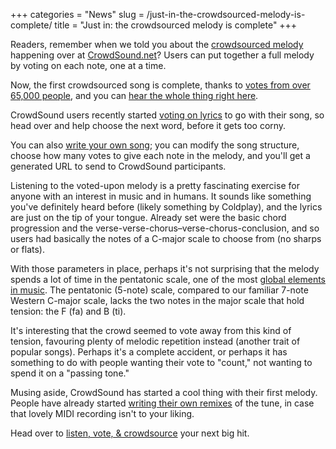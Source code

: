 +++
categories = "News"
slug = /just-in-the-crowdsourced-melody-is-complete/
title = "Just in: the crowdsourced melody is complete"
+++

Readers, remember when we told you about the [crowdsourced melody](/vote-for-a-note-crowdsourced-songwriting/) happening over at [CrowdSound.net](https://crowdsound.net/)? Users can put together a full melody by voting on each note, one at a time.

Now, the first crowdsourced song is complete, thanks to [votes from over 65,000 people](https://crowdsound.net/stats), and you can [hear the whole thing right here](https://crowdsound.net/). 

CrowdSound users recently started [voting on lyrics](https://crowdsound.net/lyrics) to go with their song, so head over and help choose the next word, before it gets too corny. 

You can also [write your own song](https://crowdsound.net/write); you can modify the song structure, choose how many votes to give each note in the melody, and you'll get a generated URL to send to CrowdSound participants. 

Listening to the voted-upon melody is a pretty fascinating exercise for anyone with an interest in music and in humans. It sounds like something you've definitely heard before (likely something by Coldplay), and the lyrics are just on the tip of your tongue. Already set were the basic chord progression and the verse-verse-chorus–verse-chorus-conclusion, and so users had basically the notes of a C-major scale to choose from (no sharps or flats).

With those parameters in place, perhaps it's not surprising that the melody spends a lot of time in the pentatonic scale, one of the most [global elements in music](https://en.wikipedia.org/wiki/Pentatonic_scale#Pervasiveness). The pentatonic (5-note) scale, compared to our familiar 7-note Western C-major scale, lacks the two notes in the major scale that hold tension: the F (fa) and B (ti). 

It's interesting that the crowd seemed to vote away from this kind of tension, favouring plenty of melodic repetition instead (another trait of popular songs). Perhaps it's a complete accident, or perhaps it has something to do with people wanting their vote to "count," not wanting to spend it on a "passing tone." 

Musing aside, CrowdSound has started a cool thing with their first melody. People have already started [writing their own remixes](https://crowdsound.net/lounge) of the tune, in case that lovely MIDI recording isn't to your liking.

Head over to [listen, vote, & crowdsource](https://crowdsound.net/) your next big hit.

